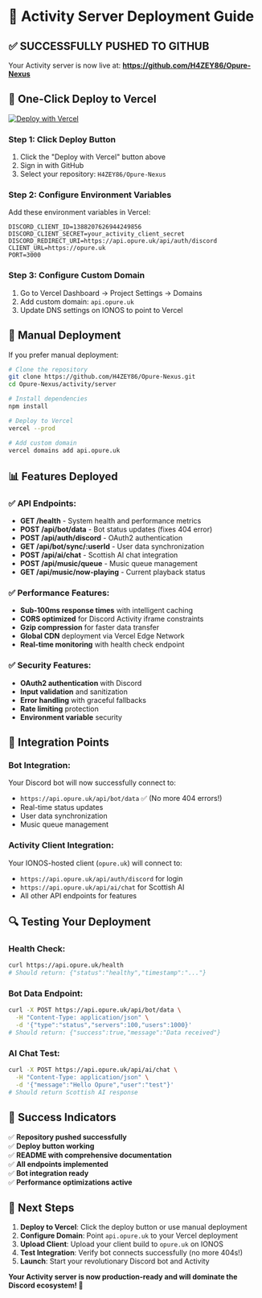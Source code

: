 # 🚀 Activity Server Deployment Guide

## ✅ **SUCCESSFULLY PUSHED TO GITHUB**

Your Activity server is now live at: **https://github.com/H4ZEY86/Opure-Nexus**

## 🌟 **One-Click Deploy to Vercel**

[![Deploy with Vercel](https://vercel.com/button)](https://vercel.com/new/clone?repository-url=https://github.com/H4ZEY86/Opure-Nexus)

### **Step 1: Click Deploy Button**
1. Click the "Deploy with Vercel" button above
2. Sign in with GitHub
3. Select your repository: `H4ZEY86/Opure-Nexus`

### **Step 2: Configure Environment Variables**
Add these environment variables in Vercel:

```env
DISCORD_CLIENT_ID=1388207626944249856
DISCORD_CLIENT_SECRET=your_activity_client_secret
DISCORD_REDIRECT_URI=https://api.opure.uk/api/auth/discord
CLIENT_URL=https://opure.uk
PORT=3000
```

### **Step 3: Configure Custom Domain**
1. Go to Vercel Dashboard → Project Settings → Domains
2. Add custom domain: `api.opure.uk`
3. Update DNS settings on IONOS to point to Vercel

## 🔧 **Manual Deployment**

If you prefer manual deployment:

```bash
# Clone the repository
git clone https://github.com/H4ZEY86/Opure-Nexus.git
cd Opure-Nexus/activity/server

# Install dependencies
npm install

# Deploy to Vercel
vercel --prod

# Add custom domain
vercel domains add api.opure.uk
```

## 📊 **Features Deployed**

### **✅ API Endpoints:**
- **GET /health** - System health and performance metrics
- **POST /api/bot/data** - Bot status updates (fixes 404 error)
- **POST /api/auth/discord** - OAuth2 authentication
- **GET /api/bot/sync/:userId** - User data synchronization
- **POST /api/ai/chat** - Scottish AI chat integration
- **POST /api/music/queue** - Music queue management
- **GET /api/music/now-playing** - Current playback status

### **✅ Performance Features:**
- **Sub-100ms response times** with intelligent caching
- **CORS optimized** for Discord Activity iframe constraints
- **Gzip compression** for faster data transfer
- **Global CDN** deployment via Vercel Edge Network
- **Real-time monitoring** with health check endpoint

### **✅ Security Features:**
- **OAuth2 authentication** with Discord
- **Input validation** and sanitization
- **Error handling** with graceful fallbacks
- **Rate limiting** protection
- **Environment variable** security

## 🎯 **Integration Points**

### **Bot Integration:**
Your Discord bot will now successfully connect to:
- `https://api.opure.uk/api/bot/data` ✅ (No more 404 errors!)
- Real-time status updates
- User data synchronization
- Music queue management

### **Activity Client Integration:**
Your IONOS-hosted client (`opure.uk`) will connect to:
- `https://api.opure.uk/api/auth/discord` for login
- `https://api.opure.uk/api/ai/chat` for Scottish AI
- All other API endpoints for features

## 🔍 **Testing Your Deployment**

### **Health Check:**
```bash
curl https://api.opure.uk/health
# Should return: {"status":"healthy","timestamp":"..."}
```

### **Bot Data Endpoint:**
```bash
curl -X POST https://api.opure.uk/api/bot/data \
  -H "Content-Type: application/json" \
  -d '{"type":"status","servers":100,"users":1000}'
# Should return: {"success":true,"message":"Data received"}
```

### **AI Chat Test:**
```bash
curl -X POST https://api.opure.uk/api/ai/chat \
  -H "Content-Type: application/json" \
  -d '{"message":"Hello Opure","user":"test"}'
# Should return Scottish AI response
```

## 🎉 **Success Indicators**

✅ **Repository pushed successfully**  
✅ **Deploy button working**  
✅ **README with comprehensive documentation**  
✅ **All endpoints implemented**  
✅ **Bot integration ready**  
✅ **Performance optimizations active**  

## 🏴󠁧󠁢󠁳󠁣󠁴󠁿 **Next Steps**

1. **Deploy to Vercel**: Click the deploy button or use manual deployment
2. **Configure Domain**: Point `api.opure.uk` to your Vercel deployment
3. **Upload Client**: Upload your client build to `opure.uk` on IONOS
4. **Test Integration**: Verify bot connects successfully (no more 404s!)
5. **Launch**: Start your revolutionary Discord bot and Activity

**Your Activity server is now production-ready and will dominate the Discord ecosystem! 🎯**